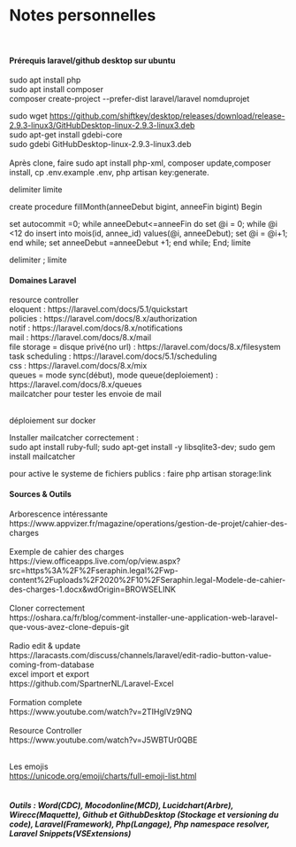 <h1>Notes personnelles</h1>
<br>
<h4>Prérequis laravel/github desktop sur ubuntu</h4>
sudo apt install php <br>
sudo apt install composer <br>
composer create-project --prefer-dist laravel/laravel nomduprojet 

sudo wget https://github.com/shiftkey/desktop/releases/download/release-2.9.3-linux3/GitHubDesktop-linux-2.9.3-linux3.deb <br>
sudo apt-get install gdebi-core <br>
sudo gdebi GitHubDesktop-linux-2.9.3-linux3.deb<br> <br>
Après clone, faire sudo apt install php-xml, composer update,composer install, cp .env.example .env, php artisan key:generate.<br>

delimiter limite

create procedure fillMonth(anneeDebut bigint, anneeFin bigint)
Begin

set autocommit =0;
while anneeDebut<=anneeFin do
    set @i = 0;
    while @i <12 do
        insert into mois(id, annee_id) values(@i, anneeDebut);
        set @i = @i+1;
    end while;
set anneeDebut =anneeDebut +1;
end while;
End; limite 

delimiter ; limite
<h4>Domaines Laravel</h4>
resource controller<br>
eloquent : https://laravel.com/docs/5.1/quickstart<br>
policies : https://laravel.com/docs/8.x/authorization<br>
notif : https://laravel.com/docs/8.x/notifications<br>
mail : https://laravel.com/docs/8.x/mail<br>
file storage = disque privé(no url) : https://laravel.com/docs/8.x/filesystem<br>
task scheduling : https://laravel.com/docs/5.1/scheduling<br>
css : https://laravel.com/docs/8.x/mix<br>
queues = mode sync(début), mode queue(deploiement) : https://laravel.com/docs/8.x/queues<br>
mailcatcher pour tester les envoie de mail<br><br>

déploiement sur docker<br>

Installer mailcatcher correctement :<br>
sudo apt install ruby-full;
sudo apt-get install -y libsqlite3-dev;
sudo gem install mailcatcher

pour active le systeme de fichiers publics : faire php artisan storage:link<br>

<h4>Sources & Outils</h4>
Arborescence intéressante <br>
https://www.appvizer.fr/magazine/operations/gestion-de-projet/cahier-des-charges <br><br>
Exemple de cahier des charges <br>
https://view.officeapps.live.com/op/view.aspx?src=https%3A%2F%2Fseraphin.legal%2Fwp-content%2Fuploads%2F2020%2F10%2FSeraphin.legal-Modele-de-cahier-des-charges-1.docx&wdOrigin=BROWSELINK <br><br>
Cloner correctement<br>
https://oshara.ca/fr/blog/comment-installer-une-application-web-laravel-que-vous-avez-clone-depuis-git<br><br>
Radio edit & update<br>
https://laracasts.com/discuss/channels/laravel/edit-radio-button-value-coming-from-database<br>
excel import et export<br>
https://github.com/SpartnerNL/Laravel-Excel<br><br>
Formation complete<br>
https://www.youtube.com/watch?v=2TIHglVz9NQ<br><br>
Resource Controller<br>
https://www.youtube.com/watch?v=J5WBTUr0QBE<br><br>

Les emojis<br>
https://unicode.org/emoji/charts/full-emoji-list.html<br><br>


<h5>Outils : Word(CDC), Mocodonline(MCD), Lucidchart(Arbre), Wirecc(Maquette), Github et GithubDesktop (Stockage et versioning du code), Laravel(Framework), Php(Langage), Php namespace resolver, Laravel Snippets(VSExtensions)</h5>
